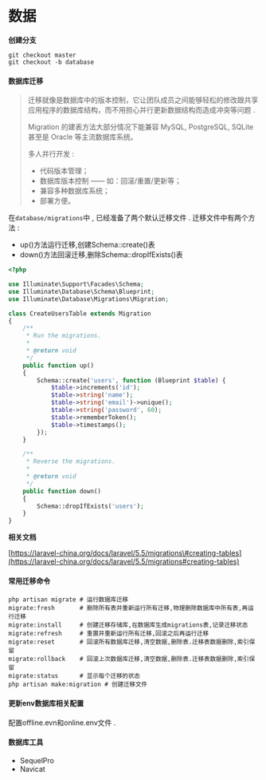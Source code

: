 # 数据

**创建分支**

```
git checkout master
git checkout -b database
```

#### 数据库迁移

> 迁移就像是数据库中的版本控制，它让团队成员之间能够轻松的修改跟共享应用程序的数据库结构，而不用担心并行更新数据结构而造成冲突等问题 .
>
> Migration 的建表方法大部分情况下能兼容 MySQL, PostgreSQL, SQLite 甚至是 Oracle 等主流数据库系统。
>
> 多人并行开发 :
>
> * 代码版本管理；
> * 数据库版本控制 —— 如：回滚/重置/更新等；
> * 兼容多种数据库系统；
> * 部署方便。

在`database/migrations`中 , 已经准备了两个默认迁移文件 . 迁移文件中有两个方法 :

* up\(\)方法运行迁移,创建Schema::create\(\)表
* down\(\)方法回滚迁移,删除Schema::dropIfExists\(\)表

```php
<?php

use Illuminate\Support\Facades\Schema;
use Illuminate\Database\Schema\Blueprint;
use Illuminate\Database\Migrations\Migration;

class CreateUsersTable extends Migration
{
    /**
     * Run the migrations.
     *
     * @return void
     */
    public function up()
    {
        Schema::create('users', function (Blueprint $table) {
            $table->increments('id');
            $table->string('name');
            $table->string('email')->unique();
            $table->string('password', 60);
            $table->rememberToken();
            $table->timestamps();
        });
    }

    /**
     * Reverse the migrations.
     *
     * @return void
     */
    public function down()
    {
        Schema::dropIfExists('users');
    }
}
```

**相关文档**

[https://laravel-china.org/docs/laravel/5.5/migrations\#creating-tables](https://laravel-china.org/docs/laravel/5.5/migrations#creating-tables)

#### 常用迁移命令

```
php artisan migrate # 运行数据库迁移
migrate:fresh       # 删除所有表并重新运行所有迁移,物理删除数据库中所有表,再运行迁移
migrate:install     # 创建迁移存储库,在数据库生成migrations表,记录迁移状态
migrate:refresh     # 重置并重新运行所有迁移,回滚之后再运行迁移
migrate:reset       # 回滚所有数据库迁移,清空数据,删除表.迁移表数据删除,索引保留
migrate:rollback    # 回滚上次数据库迁移,清空数据,删除表.迁移表数据删除,索引保留
migrate:status      # 显示每个迁移的状态
php artisan make:migration # 创建迁移文件
```

#### 更新env数据库相关配置

配置offline.evn和online.env文件 .

#### 数据库工具

* SequelPro
* Navicat



